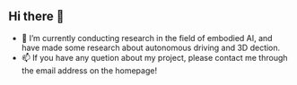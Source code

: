 ## Hi there 👋
- 🔭 I’m currently conducting research in the field of embodied AI, and have made some research about autonomous driving and 3D dection.
- 📫 If you have any quetion about my project, please contact me through the email address on the homepage!
<!--
- 🔭 I’m currently conducting research in the field of embodied AI, and have made some research about autonomous driving and 3D dection.
- 📫 If you have any quetion about my project, please contact me through the email address on the homepage!
-->
